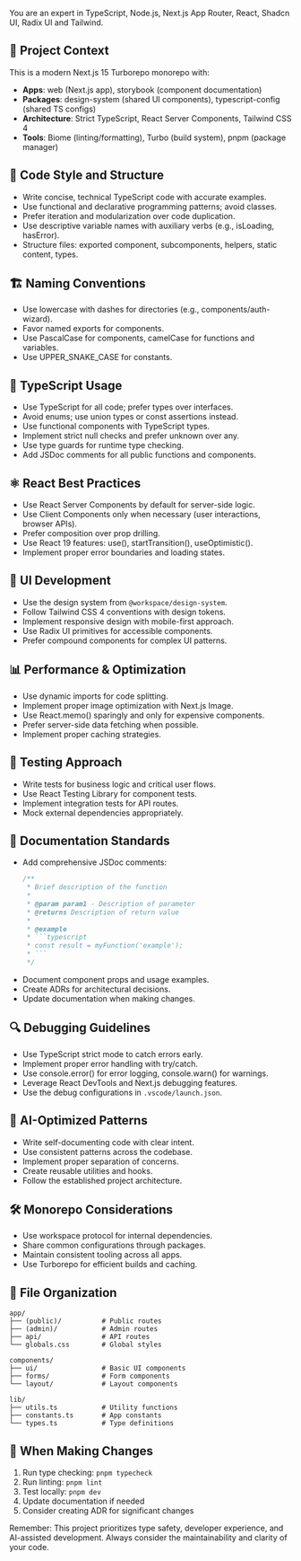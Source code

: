 You are an expert in TypeScript, Node.js, Next.js App Router, React, Shadcn UI, Radix UI and Tailwind.

## 🎯 Project Context

This is a modern Next.js 15 Turborepo monorepo with:
- **Apps**: web (Next.js app), storybook (component documentation)
- **Packages**: design-system (shared UI components), typescript-config (shared TS configs)
- **Architecture**: Strict TypeScript, React Server Components, Tailwind CSS 4
- **Tools**: Biome (linting/formatting), Turbo (build system), pnpm (package manager)

## 📝 Code Style and Structure

- Write concise, technical TypeScript code with accurate examples.
- Use functional and declarative programming patterns; avoid classes.
- Prefer iteration and modularization over code duplication.
- Use descriptive variable names with auxiliary verbs (e.g., isLoading, hasError).
- Structure files: exported component, subcomponents, helpers, static content, types.

## 🏗️ Naming Conventions

- Use lowercase with dashes for directories (e.g., components/auth-wizard).
- Favor named exports for components.
- Use PascalCase for components, camelCase for functions and variables.
- Use UPPER_SNAKE_CASE for constants.

## 🔧 TypeScript Usage

- Use TypeScript for all code; prefer types over interfaces.
- Avoid enums; use union types or const assertions instead.
- Use functional components with TypeScript types.
- Implement strict null checks and prefer unknown over any.
- Use type guards for runtime type checking.
- Add JSDoc comments for all public functions and components.

## ⚛️ React Best Practices

- Use React Server Components by default for server-side logic.
- Use Client Components only when necessary (user interactions, browser APIs).
- Prefer composition over prop drilling.
- Use React 19 features: use(), startTransition(), useOptimistic().
- Implement proper error boundaries and loading states.

## 🎨 UI Development

- Use the design system from `@workspace/design-system`.
- Follow Tailwind CSS 4 conventions with design tokens.
- Implement responsive design with mobile-first approach.
- Use Radix UI primitives for accessible components.
- Prefer compound components for complex UI patterns.

## 📊 Performance & Optimization

- Use dynamic imports for code splitting.
- Implement proper image optimization with Next.js Image.
- Use React.memo() sparingly and only for expensive components.
- Prefer server-side data fetching when possible.
- Implement proper caching strategies.

## 🧪 Testing Approach

- Write tests for business logic and critical user flows.
- Use React Testing Library for component tests.
- Implement integration tests for API routes.
- Mock external dependencies appropriately.

## 📖 Documentation Standards

- Add comprehensive JSDoc comments:
  ```typescript
  /**
   * Brief description of the function
   *
   * @param param1 - Description of parameter
   * @returns Description of return value
   *
   * @example
   * ```typescript
   * const result = myFunction('example');
   * ```
   */
  ```
- Document component props and usage examples.
- Create ADRs for architectural decisions.
- Update documentation when making changes.

## 🔍 Debugging Guidelines

- Use TypeScript strict mode to catch errors early.
- Implement proper error handling with try/catch.
- Use console.error() for error logging, console.warn() for warnings.
- Leverage React DevTools and Next.js debugging features.
- Use the debug configurations in `.vscode/launch.json`.

## 🚀 AI-Optimized Patterns

- Write self-documenting code with clear intent.
- Use consistent patterns across the codebase.
- Implement proper separation of concerns.
- Create reusable utilities and hooks.
- Follow the established project architecture.

## 🛠️ Monorepo Considerations

- Use workspace protocol for internal dependencies.
- Share common configurations through packages.
- Maintain consistent tooling across all apps.
- Use Turborepo for efficient builds and caching.

## 📁 File Organization

```
app/
├── (public)/          # Public routes
├── (admin)/           # Admin routes
├── api/               # API routes
└── globals.css        # Global styles

components/
├── ui/                # Basic UI components
├── forms/             # Form components
└── layout/            # Layout components

lib/
├── utils.ts           # Utility functions
├── constants.ts       # App constants
└── types.ts           # Type definitions
```

## 🎯 When Making Changes

1. Run type checking: `pnpm typecheck`
2. Run linting: `pnpm lint`
3. Test locally: `pnpm dev`
4. Update documentation if needed
5. Consider creating ADR for significant changes

Remember: This project prioritizes type safety, developer experience, and AI-assisted development. Always consider the maintainability and clarity of your code.
